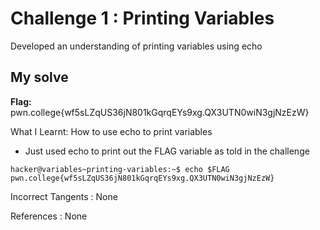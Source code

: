 # Challenge 1 : Printing Variables

Developed an understanding of printing variables using echo

## My solve

**Flag:** pwn.college{wf5sLZqUS36jN801kGqrqEYs9xg.QX3UTN0wiN3gjNzEzW}

What I Learnt: How to use echo to print variables

- Just used echo to print out the FLAG variable as told in the challenge

```
hacker@variables~printing-variables:~$ echo $FLAG
pwn.college{wf5sLZqUS36jN801kGqrqEYs9xg.QX3UTN0wiN3gjNzEzW}
```

Incorrect Tangents :
None

References :
None
